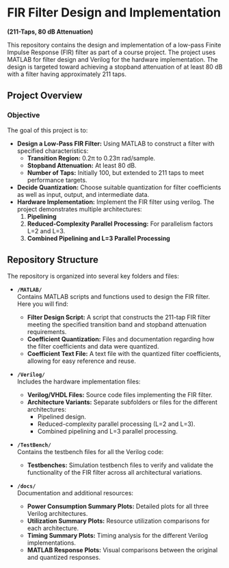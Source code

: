 # FIR Filter Design and Implementation  
**(211-Taps, 80 dB Attenuation)**

This repository contains the design and implementation of a low-pass Finite Impulse Response (FIR) filter as part of a course project. The project uses MATLAB for filter design and Verilog for the hardware implementation. The design is targeted toward achieving a stopband attenuation of at least 80 dB with a filter having approximately 211 taps.
## Project Overview

### Objective
The goal of this project is to:
- **Design a Low-Pass FIR Filter:** Using MATLAB to construct a filter with specified characteristics:
  - **Transition Region:** 0.2π to 0.23π rad/sample.
  - **Stopband Attenuation:** At least 80 dB.
  - **Number of Taps:** Initially 100, but extended to 211 taps to meet performance targets.
- **Decide Quantization:** Choose suitable quantization for filter coefficients as well as input, output, and intermediate data.
- **Hardware Implementation:** Implement the FIR filter using verilog. The project demonstrates multiple architectures:
  1. **Pipelining**
  2. **Reduced-Complexity Parallel Processing:** For parallelism factors L=2 and L=3.
  3. **Combined Pipelining and L=3 Parallel Processing**

## Repository Structure

The repository is organized into several key folders and files:

- **`/MATLAB/`**  
  Contains MATLAB scripts and functions used to design the FIR filter. Here you will find:
  - **Filter Design Script:** A script that constructs the 211-tap FIR filter meeting the specified transition band and stopband attenuation requirements.
  - **Coefficient Quantization:** Files and documentation regarding how the filter coefficients and data were quantized.
  - **Coefficient Text File:** A text file with the quantized filter coefficients, allowing for easy reference and reuse.
      
- **`/Verilog/`**  
  Includes the hardware implementation files:
  - **Verilog/VHDL Files:** Source code files implementing the FIR filter.
  - **Architecture Variants:** Separate subfolders or files for the different architectures:
    - Pipelined design.
    - Reduced-complexity parallel processing (L=2 and L=3).
    - Combined pipelining and L=3 parallel processing.
   
- **`/TestBench/`**  
  Contains the testbench files for all the Verilog code:
  - **Testbenches:** Simulation testbench files to verify and validate the functionality of the FIR filter across all architectural variations.

- **`/docs/`**  
  Documentation and additional resources:
  - **Power Consumption Summary Plots:** Detailed plots for all three Verilog architectures.
  - **Utilization Summary Plots:** Resource utilization comparisons for each architecture.
  - **Timing Summary Plots:** Timing analysis for the different Verilog implementations.
  - **MATLAB Response Plots:**  Visual comparisons between the original and quantized responses.
    

